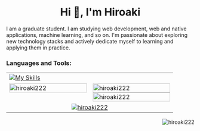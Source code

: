 <h1 align="center">Hi 👋, I'm Hiroaki</h1>

I am a graduate student.
I am studying web development, web and native applications, machine learning, and so on.
I'm passionate about exploring new technology stacks and actively dedicate myself to learning and applying them in practice.

<h3 align="left">Languages and Tools:</h3>
<table>
  <tr>
    <td colspan="2">
    <!-- anaconda,apple,arduino,astro,aws,azure,bash,bun,c,cpp,cloudflare,css,docker,firebase,flutter,git,github,html,js,kotlin,latex,md,matlab,mongodb,mysql,nextjs,nginx,nodejs,npm,obsidian,pnpm,postgres,prisma,py,pytorch,raspberrypi,react,remix,sqlite,supabase,sklearn,selenium,tailwind,tauri,ts,ubuntu,vercel,vite,vscode,windows -->
      <a href="https://skillicons.dev"><img src="https://skillicons.dev/icons?i=anaconda,apple,arduino,astro,aws,azure,bash,bun,c,cpp,cloudflare,css,docker,firebase,flutter,git,github,html,js,kotlin,latex,md,matlab,mongodb,mysql,nextjs,nginx,nodejs,npm,obsidian,pnpm,postgres,prisma,py,pytorch,raspberrypi,react,remix,sqlite,supabase,sklearn,selenium,tailwind,tauri,ts,ubuntu,vercel,vite,vscode,windows" alt="My Skills" /></a>
    </td>
  </tr>
  <tr>
    <td width="50%" valign="top">
      <img width="100%" src="https://github-readme-stats.vercel.app/api/top-langs?username=hiroaki222&show_icons=true&locale=en&layout=compact" alt="hiroaki222" />
    </td>
    <td width="50%" valign="top">
      <img width="100%" src="https://github-readme-stats.vercel.app/api?username=hiroaki222&show_icons=true&locale=en" alt="hiroaki222" />
      <img width="100%" src="https://github-readme-streak-stats.herokuapp.com/?user=hiroaki222&" alt="hiroaki222" />
    </td>
  </tr>
  <tr>
    <td colspan="2" align="center">
      <a href="https://github.com/ryo-ma/github-profile-trophy"><img src="https://github-profile-trophy.vercel.app/?username=hiroaki222" alt="hiroaki222" /></a>
    </td>
  </tr>
</table>

<p align="right"> <img src="https://komarev.com/ghpvc/?username=hiroaki222&label=Profile%20views&color=0e75b6&style=flat" alt="hiroaki222" /> </p>

